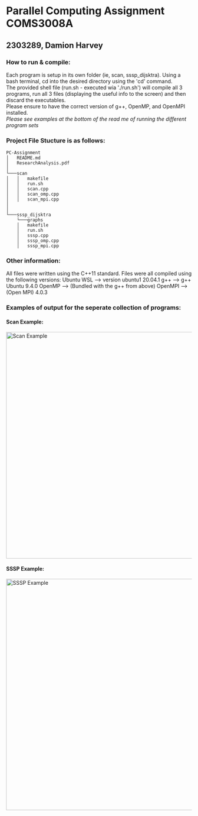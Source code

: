 # Parallel Computing Assignment COMS3008A  
## 2303289, Damion Harvey 
  
### How to run & compile:
Each program is setup in its own folder (ie, scan, sssp_dijsktra). Using a bash terminal, cd into the desired directory using the 'cd' command.  
The provided shell file (run.sh - executed wia './run.sh') will compile all 3 programs, run all 3 files (displaying the useful info to the screen) and then discard the executables.  
Please ensure to have the correct version of g++, OpenMP, and OpenMPI installed.   
*Please see examples at the bottom of the read me of running the different program sets*
  
### Project File Stucture is as follows: 
```
PC-Assignment
│   README.md
│   ResearchAnalysis.pdf
│
└───scan
│   │   makefile
│   │   run.sh
│   │   scan.cpp
│   │   scan_omp.cpp
│   │   scan_mpi.cpp
│   
│   
└───sssp_dijsktra
    └───graphs
    │   makefile
    │   run.sh
    │   sssp.cpp  
    │   sssp_omp.cpp      
    │   sssp_mpi.cpp       
```
  
  
  ### Other information:
  All files were written using the C++11 standard. Files were all compiled using the following versions:
  Ubuntu WSL --> version ubuntu1 20.04.1
  g++ --> g++ Ubuntu 9.4.0
  OpenMP --> (Bundled with the g++ from above)
  OpenMPI --> (Open MPI) 4.0.3
    
    
 ### Examples of output for the seperate collection of programs:
 #### Scan Example:
 <img width="613" alt="Scan Example" src="https://user-images.githubusercontent.com/102320150/194163742-772589d3-7ef0-4874-9cbc-0bdbf33d021a.png">  
   
 #### SSSP Example:
 <img width="626" alt="SSSP Example" src="https://user-images.githubusercontent.com/102320150/194164228-e268ffdd-9a7e-497a-acde-263878310c0f.png">


